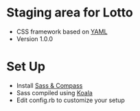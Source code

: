 # Staging area for Lotto

* CSS framework based on [YAML](http://www.yaml.de/)
* Version 1.0.0

# Set Up
* Install [Sass & Compass](http://thesassway.com/beginner/getting-started-with-sass-and-compass)
* Sass compiled using [Koala](http://koala-app.com/)
* Edit config.rb to customize your setup
